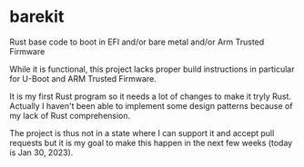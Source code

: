# barekit
Rust base code to boot in EFI and/or bare metal and/or Arm Trusted Firmware

While it is functional, this project lacks proper build instructions in particular
for U-Boot and ARM Trusted Firmware.

It is my first Rust program so it needs a lot of changes to make it tryly Rust.
Actually I haven't been able to implement some design patterns because of my
lack of Rust comprehension.

The project is thus not in a state where I can support it and accept pull requests
but it is my goal to make this happen in the next few weeks (today is Jan 30, 2023).
